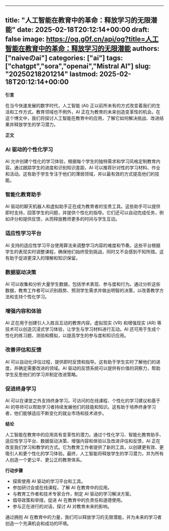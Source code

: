 
---
title: "人工智能在教育中的革命：释放学习的无限潜能"
date: 2025-02-18T20:12:14+00:00
draft: false
image: https://og.g0f.cn/api/og?title=人工智能在教育中的革命：释放学习的无限潜能
authors: ["naiveのai"]
categories: ["ai"]
tags: ["chatgpt","sora","openai","Mistral AI"]
slug: "20250218201214"
lastmod: 2025-02-18T20:12:14+00:00
---
**引言**

在当今快速发展的数字时代，人工智能 (AI) 正以前所未有的方式改变着我们的生活和工作方式。教育领域也不例外，AI 正在为教育的未来创造变革性的机会。在这个博文中，我们将探讨人工智能在教育中的应用，了解它如何解决挑战、改进结果并释放学生的学习潜力。

**正文**

### AI 驱动的个性化学习

AI 允许创建个性化的学习体验，根据每个学生的独特需求和学习风格定制教育内容。通过跟踪学生的进度和识别知识差距，AI 可以推荐针对性的学习材料、作业和活动。这有助于学生专注于他们的薄弱领域，并以最有效的方式提高他们的技能。

### 智能化教育助手

AI 驱动的聊天机器人和虚拟助手正在成为教育者的宝贵工具。这些助手可以提供即时支持，回答学生的问题，并提供个性化的指导。它们还可以自动完成任务，例如评分和提供反馈，从而释放教师更多的时间与学生互动。

### 适应性学习平台

AI 支持的适应性学习平台使用算法来调整学习内容的难度和节奏。这些平台根据学生的表现实时调整课程，确保他们始终受到挑战，同时又不会感到不知所措。这有助于促进更深入的理解和知识保留。

### 数据驱动决策

AI 可以收集和分析大量学生数据，包括学术表现、参与度和行为。通过分析这些数据，教育工作者可以识别趋势、预测学生需求并做出明智的决策，以改善教学方法和支持个性化学习。

### 增强内容和体验

AI 正在用于创建引人入胜且互动的教育内容。虚拟现实 (VR) 和增强现实 (AR) 等技术可以创造沉浸式学习体验，让学生与学习材料进行互动。AI 还可用于生成个性化的练习题、测验和模拟，以提高学生的参与度和知识应用。

### 改善评估和反馈

AI 可以自动化评估过程，提供即时反馈和指导。这有助于学生实时了解他们的进度，并确定需要改进的领域。AI 驱动的反馈系统可以提供有价值的洞察力，帮助学生反思他们的学习并制定改进策略。

### 促进终身学习

AI 可以在课堂之外支持终身学习。可访问的在线课程、个性化的学习建议和基于 AI 的导师可以帮助学习者持续发展他们的技能和知识。这有助于培养终身学习者，他们能够适应不断变化的就业市场和技术进步。

**结论**

人工智能在教育中的应用具有变革性的潜力。通过个性化学习、智能化教育助手、适应性学习平台、数据驱动决策、增强内容和体验以及改进评估和反馈，AI 正在改变我们学习和教学的方式。它为教育工作者提供了新的工具，以创建更有效、更吸引人和更个性化的学习体验。最终，人工智能将释放学生的学习潜力，并为所有人创造一个更公平、更公正的教育体系。

**行动步骤**

* 探索使用 AI 驱动的学习平台和工具。
* 参加研讨会或在线课程，了解 AI 在教育中的应用。
* 与教育工作者和技术专家合作，制定 AI 驱动的学习解决方案。
* 倡导政策和举措，促进 AI 在教育中的负责任和道德使用。
* 参与正在进行的对话，探讨 AI 对教育未来的影响。

通过拥抱 AI 在教育中的力量，我们可以释放学习的无限潜能，并为未来的学习者创造一个充满机会和成功的环境。